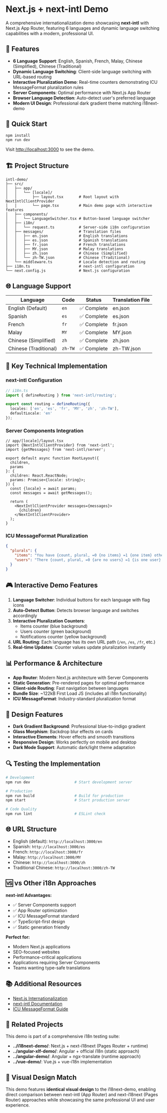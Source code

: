 # Next.js + next-intl Demo

A comprehensive internationalization demo showcasing **next-intl** with Next.js App Router, featuring 6 languages and dynamic language switching capabilities with a modern, professional UI.

## 🌟 Features

- **6 Language Support**: English, Spanish, French, Malay, Chinese (Simplified), Chinese (Traditional)
- **Dynamic Language Switching**: Client-side language switching with URL-based routing
- **Interactive Pluralization Demo**: Real-time counters demonstrating ICU MessageFormat pluralization rules
- **Server Components**: Optimal performance with Next.js App Router
- **Browser Language Detection**: Auto-detect user's preferred language
- **Modern UI Design**: Professional dark gradient theme matching i18next-demo

## 🚀 Quick Start

```bash
npm install
npm run dev
```

Visit [http://localhost:3000](http://localhost:3000) to see the demo.

## 🏗️ Project Structure

```
intl-demo/
├── src/
│   ├── app/
│   │   └── [locale]/
│   │       ├── layout.tsx       # Root layout with NextIntlClientProvider
│   │       └── page.tsx         # Main demo page with interactive features
│   ├── components/
│   │   └── LanguageSwitcher.tsx # Button-based language switcher
│   ├── i18n/
│   │   └── request.ts           # Server-side i18n configuration
│   ├── messages/                # Translation files
│   │   ├── en.json              # English translations
│   │   ├── es.json              # Spanish translations
│   │   ├── fr.json              # French translations
│   │   ├── MY.json              # Malay translations
│   │   ├── zh.json              # Chinese (Simplified)
│   │   └── zh-TW.json           # Chinese (Traditional)
│   └── middleware.ts            # Locale detection and routing
├── i18n.ts                      # next-intl configuration
└── next.config.js               # Next.js configuration
```

## 🌐 Language Support

| Language | Code | Status | Translation File |
|----------|------|--------|------------------|
| English (Default) | `en` | ✅ Complete | en.json |
| Spanish | `es` | ✅ Complete | es.json |
| French | `fr` | ✅ Complete | fr.json |
| Malay | `MY` | ✅ Complete | MY.json |
| Chinese (Simplified) | `zh` | ✅ Complete | zh.json |
| Chinese (Traditional) | `zh-TW` | ✅ Complete | zh-TW.json |

## 🔧 Key Technical Implementation

### next-intl Configuration

```typescript
// i18n.ts
import { defineRouting } from 'next-intl/routing';

export const routing = defineRouting({
  locales: ['en', 'es', 'fr', 'MY', 'zh', 'zh-TW'],
  defaultLocale: 'en'
});
```

### Server Components Integration

```tsx
// app/[locale]/layout.tsx
import {NextIntlClientProvider} from 'next-intl';
import {getMessages} from 'next-intl/server';

export default async function RootLayout({ 
  children, 
  params 
}: {
  children: React.ReactNode;
  params: Promise<{locale: string}>;
}) {
  const {locale} = await params;
  const messages = await getMessages();

  return (
    <NextIntlClientProvider messages={messages}>
      {children}
    </NextIntlClientProvider>
  );
}
```

### ICU MessageFormat Pluralization

```json
{
  "plurals": {
    "items": "You have {count, plural, =0 {no items} =1 {one item} other {# items}}",
    "users": "There {count, plural, =0 {are no users} =1 {is one user} other {are # users}} online"
  }
}
```

## 🎮 Interactive Demo Features

1. **Language Switcher**: Individual buttons for each language with flag icons
2. **Auto-Detect Button**: Detects browser language and switches accordingly  
3. **Interactive Pluralization Counters**:
   - Items counter (blue background)
   - Users counter (green background) 
   - Notifications counter (yellow background)
4. **URL Routing**: Each language has its own URL path (`/en`, `/es`, `/fr`, etc.)
5. **Real-time Updates**: Counter values update pluralization instantly

## 📊 Performance & Architecture

- **App Router**: Modern Next.js architecture with Server Components
- **Static Generation**: Pre-rendered pages for optimal performance
- **Client-side Routing**: Fast navigation between languages
- **Bundle Size**: ~122kB First Load JS (includes all i18n functionality)
- **ICU MessageFormat**: Industry-standard pluralization format

## 🎨 Design Features

- **Dark Gradient Background**: Professional blue-to-indigo gradient
- **Glass Morphism**: Backdrop blur effects on cards
- **Interactive Elements**: Hover effects and smooth transitions
- **Responsive Design**: Works perfectly on mobile and desktop
- **Dark Mode Support**: Automatic dark/light theme adaptation

## 🔍 Testing the Implementation

```bash
# Development
npm run dev                    # Start development server

# Production
npm run build                  # Build for production
npm start                      # Start production server

# Code Quality
npm run lint                   # ESLint check
```

## 🌐 URL Structure

- English (default): `http://localhost:3000/en`
- Spanish: `http://localhost:3000/es`
- French: `http://localhost:3000/fr`
- Malay: `http://localhost:3000/MY`
- Chinese: `http://localhost:3000/zh`
- Traditional Chinese: `http://localhost:3000/zh-TW`

## 🆚 vs Other i18n Approaches

**next-intl Advantages:**
- ✅ Server Components support
- ✅ App Router optimization
- ✅ ICU MessageFormat standard
- ✅ TypeScript-first design
- ✅ Static generation friendly

**Perfect for:**
- Modern Next.js applications
- SEO-focused websites
- Performance-critical applications
- Applications requiring Server Components
- Teams wanting type-safe translations

## 📚 Additional Resources

- [Next.js Internationalization](https://nextjs.org/docs/app/building-your-application/routing/internationalization)
- [next-intl Documentation](https://github.com/amannn/next-intl)
- [ICU MessageFormat Guide](https://formatjs.io/docs/core-concepts/icu-syntax/)

## 🔗 Related Projects

This demo is part of a comprehensive i18n testing suite:
- **../i18next-demo/**: Next.js + next-i18next (Pages Router + runtime)
- **../angular-xlf-demo/**: Angular + official i18n (static approach)
- **../angular-demo/**: Angular + ngx-translate (runtime approach)
- **../vue-demo/**: Vue.js + vue-i18n implementation

## 🎯 Visual Design Match

This demo features **identical visual design** to the i18next-demo, enabling direct comparison between next-intl (App Router) and next-i18next (Pages Router) approaches while showcasing the same professional UI and user experience.
